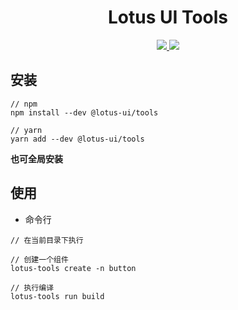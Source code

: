 <h1 align="center">Lotus UI Tools</h1>

<p align="center">
 <a href="https://npmjs.org/package/@lotus-ui/tools">
   <img src="https://img.shields.io/npm/v/@lotus-ui/tools.svg?style=flat">
 </a>
 <a href="https://npmjs.org/package/@lotus-ui/tools">
   <img src="https://img.shields.io/npm/dm/@lotus-ui/tools.svg?style=flat">
 </a>
</p>

## 安装

```
// npm 
npm install --dev @lotus-ui/tools

// yarn 
yarn add --dev @lotus-ui/tools
```

**也可全局安装**

## 使用

* 命令行

```
// 在当前目录下执行

// 创建一个组件
lotus-tools create -n button

// 执行编译 
lotus-tools run build
```
